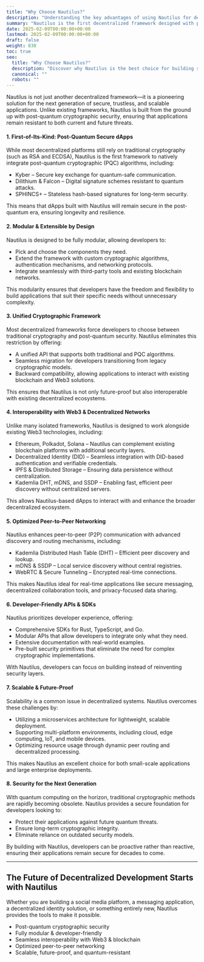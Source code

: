 ```yaml
---
title: "Why Choose Nautilus?"
description: "Understanding the key advantages of using Nautilus for decentralized application development."
summary: "Nautilus is the first decentralized framework designed with post-quantum security, modular extensibility, and seamless interoperability."
date: 2025-02-09T00:00:00+00:00
lastmod: 2025-02-09T00:00:00+00:00
draft: false
weight: 830
toc: true
seo:
  title: "Why Choose Nautilus?"
  description: "Discover why Nautilus is the best choice for building secure, decentralized, and quantum-resistant applications."
  canonical: ""
  robots: ""
---
```


Nautilus is not just another decentralized framework—it is a pioneering solution for the next generation of secure, trustless, and scalable applications. Unlike existing frameworks, Nautilus is built from the ground up with post-quantum cryptographic security, ensuring that applications remain resistant to both current and future threats.

#### 1. First-of-Its-Kind: Post-Quantum Secure dApps
While most decentralized platforms still rely on traditional cryptography (such as RSA and ECDSA), Nautilus is the first framework to natively integrate post-quantum cryptographic (PQC) algorithms, including:
- Kyber – Secure key exchange for quantum-safe communication.
- Dilithium & Falcon – Digital signature schemes resistant to quantum attacks.
- SPHINCS+ – Stateless hash-based signatures for long-term security.

This means that dApps built with Nautilus will remain secure in the post-quantum era, ensuring longevity and resilience.

#### 2. Modular & Extensible by Design
Nautilus is designed to be fully modular, allowing developers to:
- Pick and choose the components they need.
- Extend the framework with custom cryptographic algorithms, authentication mechanisms, and networking protocols.
- Integrate seamlessly with third-party tools and existing blockchain networks.

This modularity ensures that developers have the freedom and flexibility to build applications that suit their specific needs without unnecessary complexity.

#### 3. Unified Cryptographic Framework
Most decentralized frameworks force developers to choose between traditional cryptography and post-quantum security. Nautilus eliminates this restriction by offering:
- A unified API that supports both traditional and PQC algorithms.
- Seamless migration for developers transitioning from legacy cryptographic models.
- Backward compatibility, allowing applications to interact with existing blockchain and Web3 solutions.

This ensures that Nautilus is not only future-proof but also interoperable with existing decentralized ecosystems.

#### 4. Interoperability with Web3 & Decentralized Networks
Unlike many isolated frameworks, Nautilus is designed to work alongside existing Web3 technologies, including:
- Ethereum, Polkadot, Solana – Nautilus can complement existing blockchain platforms with additional security layers.
- Decentralized Identity (DID) – Seamless integration with DID-based authentication and verifiable credentials.
- IPFS & Distributed Storage – Ensuring data persistence without centralization.
- Kademlia DHT, mDNS, and SSDP – Enabling fast, efficient peer discovery without centralized servers.

This allows Nautilus-based dApps to interact with and enhance the broader decentralized ecosystem.

#### 5. Optimized Peer-to-Peer Networking
Nautilus enhances peer-to-peer (P2P) communication with advanced discovery and routing mechanisms, including:
- Kademlia Distributed Hash Table (DHT) – Efficient peer discovery and lookup.
- mDNS & SSDP – Local service discovery without central registries.
- WebRTC & Secure Tunneling – Encrypted real-time connections.

This makes Nautilus ideal for real-time applications like secure messaging, decentralized collaboration tools, and privacy-focused data sharing.

#### 6. Developer-Friendly APIs & SDKs
Nautilus prioritizes developer experience, offering:
- Comprehensive SDKs for Rust, TypeScript, and Go.
- Modular APIs that allow developers to integrate only what they need.
- Extensive documentation with real-world examples.
- Pre-built security primitives that eliminate the need for complex cryptographic implementations.

With Nautilus, developers can focus on building instead of reinventing security layers.

#### 7. Scalable & Future-Proof
Scalability is a common issue in decentralized systems. Nautilus overcomes these challenges by:
- Utilizing a microservices architecture for lightweight, scalable deployment.
- Supporting multi-platform environments, including cloud, edge computing, IoT, and mobile devices.
- Optimizing resource usage through dynamic peer routing and decentralized processing.

This makes Nautilus an excellent choice for both small-scale applications and large enterprise deployments.

#### 8. Security for the Next Generation
With quantum computing on the horizon, traditional cryptographic methods are rapidly becoming obsolete. Nautilus provides a secure foundation for developers looking to:
- Protect their applications against future quantum threats.
- Ensure long-term cryptographic integrity.
- Eliminate reliance on outdated security models.

By building with Nautilus, developers can be proactive rather than reactive, ensuring their applications remain secure for decades to come.

---

## The Future of Decentralized Development Starts with Nautilus
Whether you are building a social media platform, a messaging application, a decentralized identity solution, or something entirely new, Nautilus provides the tools to make it possible.

- Post-quantum cryptographic security
- Fully modular & developer-friendly
- Seamless interoperability with Web3 & blockchain
- Optimized peer-to-peer networking
- Scalable, future-proof, and quantum-resistant
